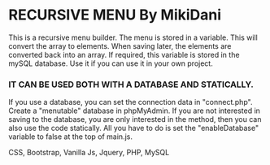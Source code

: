 # RECURSIVE MENU By MikiDani

This is a recursive menu builder. The menu is stored in a variable. This will convert the array to elements. When saving later, the elements are converted back into an array. If required, this variable is stored in the mySQL database. Use it if you can use it in your own project.

### IT CAN BE USED BOTH WITH A DATABASE AND STATICALLY.

If you use a database, you can set the connection data in "connect.php". Create a "menutable" database in phpMyAdmin. If you are not interested in saving to the database, you are only interested in the method, then you can also use the code statically. All you have to do is set the "enableDatabase" variable to false at the top of main.js.

CSS, Bootstrap, Vanilla Js, Jquery, PHP, MySQL